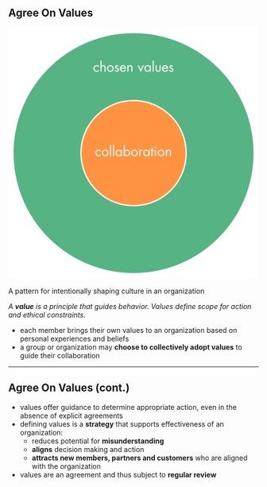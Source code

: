 ## Agree On Values

![right,fit](img/collaboration-values/chosen-values.png)

A pattern for intentionally shaping culture in an organization

_A **value** is a principle that guides behavior. Values define scope for action and ethical constraints._

* each member brings their own values to an organization based on personal experiences and beliefs
* a group or organization may **choose to collectively adopt values** to guide their collaboration


--- 

## Agree On Values (cont.)

* values offer guidance to determine appropriate action, even in the absence of explicit agreements
* defining values is a **strategy** that supports effectiveness of an organization:
    * reduces potential for **misunderstanding**
    * **aligns** decision making and action
    * **attracts new members, partners and customers** who are aligned with the organization
* values are an agreement and thus subject to **regular review**


